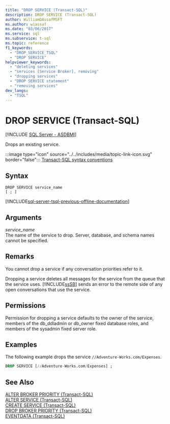 ```yaml
---
title: "DROP SERVICE (Transact-SQL)"
description: DROP SERVICE (Transact-SQL)
author: WilliamDAssafMSFT
ms.author: wiassaf
ms.date: "03/06/2017"
ms.service: sql
ms.subservice: t-sql
ms.topic: reference
f1_keywords:
  - "DROP_SERVICE_TSQL"
  - "DROP SERVICE"
helpviewer_keywords:
  - "deleting services"
  - "services [Service Broker], removing"
  - "dropping services"
  - "DROP SERVICE statement"
  - "removing services"
dev_langs:
  - "TSQL"
---
```

# DROP SERVICE (Transact-SQL)
[!INCLUDE [SQL Server - ASDBMI](../../includes/applies-to-version/sql-asdbmi.md)]

  Drops an existing service.  
  
 :::image type="icon" source="../../includes/media/topic-link-icon.svg" border="false"::: [Transact-SQL syntax conventions](../../t-sql/language-elements/transact-sql-syntax-conventions-transact-sql.md)  
  
## Syntax  
  
```syntaxsql
DROP SERVICE service_name  
[ ; ]  
```  
  
[!INCLUDE[sql-server-tsql-previous-offline-documentation](../../includes/sql-server-tsql-previous-offline-documentation.md)]

## Arguments
 *service_name*  
 The name of the service to drop. Server, database, and schema names cannot be specified.  
  
## Remarks  
 You cannot drop a service if any conversation priorities refer to it.  
  
 Dropping a service deletes all messages for the service from the queue that the service uses. [!INCLUDE[ssSB](../../includes/sssb-md.md)] sends an error to the remote side of any open conversations that use the service.  
  
## Permissions  
 Permission for dropping a service defaults to the owner of the service, members of the db_ddladmin or db_owner fixed database roles, and members of the sysadmin fixed server role.  
  
## Examples  
 The following example drops the service `//Adventure-Works.com/Expenses`.  
  
```sql  
DROP SERVICE [//Adventure-Works.com/Expenses] ;  
```  
  
## See Also  
 [ALTER BROKER PRIORITY &#40;Transact-SQL&#41;](../../t-sql/statements/alter-broker-priority-transact-sql.md)   
 [ALTER SERVICE &#40;Transact-SQL&#41;](../../t-sql/statements/alter-service-transact-sql.md)   
 [CREATE SERVICE &#40;Transact-SQL&#41;](../../t-sql/statements/create-service-transact-sql.md)   
 [DROP BROKER PRIORITY &#40;Transact-SQL&#41;](../../t-sql/statements/drop-broker-priority-transact-sql.md)   
 [EVENTDATA &#40;Transact-SQL&#41;](../../t-sql/functions/eventdata-transact-sql.md)  
  
  
